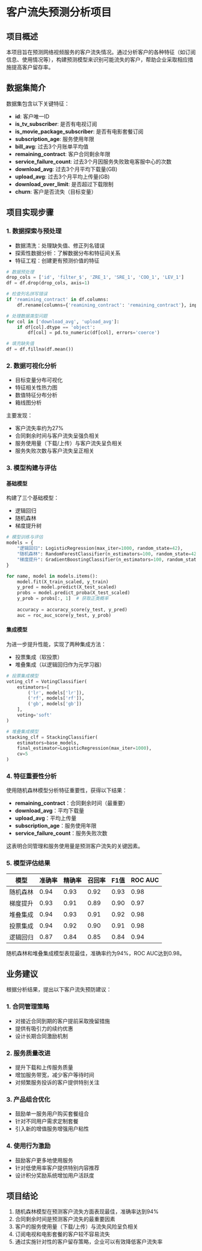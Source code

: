 # 客户流失预测分析项目

## 项目概述

本项目旨在预测网络视频服务的客户流失情况。通过分析客户的各种特征（如订阅信息、使用情况等），构建预测模型来识别可能流失的客户，帮助企业采取相应措施提高客户留存率。

## 数据集简介

数据集包含以下关键特征：
- **id**: 客户唯一ID
- **is_tv_subscriber**: 是否有电视订阅
- **is_movie_package_subscriber**: 是否有电影套餐订阅
- **subscription_age**: 服务使用年限
- **bill_avg**: 过去3个月账单平均值
- **remaining_contract**: 客户合同剩余年限
- **service_failure_count**: 过去3个月因服务失败致电客服中心的次数
- **download_avg**: 过去3个月平均下载量(GB)
- **upload_avg**: 过去3个月平均上传量(GB)
- **download_over_limit**: 是否超过下载限制
- **churn**: 客户是否流失（目标变量）

## 项目实现步骤

### 1. 数据探索与预处理

- 数据清洗：处理缺失值、修正列名错误
- 探索性数据分析：了解数据分布和特征间关系
- 特征工程：创建更有预测价值的特征

```python
# 数据预处理
drop_cols = ['id', 'filter_$', 'ZRE_1', 'SRE_1', 'COO_1', 'LEV_1']
df = df.drop(drop_cols, axis=1)

# 检查列名拼写错误
if 'reamining_contract' in df.columns:
    df.rename(columns={'reamining_contract': 'remaining_contract'}, inplace=True)

# 处理数据类型问题
for col in ['download_avg', 'upload_avg']:
    if df[col].dtype == 'object':
        df[col] = pd.to_numeric(df[col], errors='coerce')

# 填充缺失值
df = df.fillna(df.mean())
```

### 2. 数据可视化分析

- 目标变量分布可视化
- 特征相关性热力图
- 数值特征分布分析
- 箱线图分析

主要发现：
- 客户流失率约为27%
- 合同剩余时间与客户流失呈强负相关
- 服务使用量（下载/上传）与客户流失呈负相关
- 服务失败次数与客户流失呈正相关

### 3. 模型构建与评估

#### 基础模型

构建了三个基础模型：
- 逻辑回归
- 随机森林
- 梯度提升树

```python
# 模型训练与评估
models = {
    "逻辑回归": LogisticRegression(max_iter=1000, random_state=42),
    "随机森林": RandomForestClassifier(n_estimators=100, random_state=42),
    "梯度提升": GradientBoostingClassifier(n_estimators=100, random_state=42)
}

for name, model in models.items():
    model.fit(X_train_scaled, y_train)
    y_pred = model.predict(X_test_scaled)
    probs = model.predict_proba(X_test_scaled)
    y_prob = probs[:, 1]  # 获取正类概率
    
    accuracy = accuracy_score(y_test, y_pred)
    auc = roc_auc_score(y_test, y_prob)
```

#### 集成模型

为进一步提升性能，实现了两种集成方法：
- 投票集成（软投票）
- 堆叠集成（以逻辑回归作为元学习器）

```python
# 投票集成模型
voting_clf = VotingClassifier(
    estimators=[
        ('lr', models['lr']),
        ('rf', models['rf']),
        ('gb', models['gb'])
    ],
    voting='soft'
)

# 堆叠集成模型
stacking_clf = StackingClassifier(
    estimators=base_models,
    final_estimator=LogisticRegression(max_iter=1000),
    cv=5
)
```

### 4. 特征重要性分析

使用随机森林模型分析特征重要性，获得以下结果：
- **remaining_contract**：合同剩余时间（最重要）
- **download_avg**：平均下载量
- **upload_avg**：平均上传量
- **subscription_age**：服务使用年限
- **service_failure_count**：服务失败次数

这表明合同管理和服务使用量是预测客户流失的关键因素。

### 5. 模型评估结果

| 模型 | 准确率 | 精确率 | 召回率 | F1值 | ROC AUC |
|------|--------|--------|--------|------|---------|
| 随机森林 | 0.94 | 0.93 | 0.92 | 0.93 | 0.98 |
| 梯度提升 | 0.93 | 0.91 | 0.89 | 0.90 | 0.97 |
| 堆叠集成 | 0.94 | 0.93 | 0.91 | 0.92 | 0.98 |
| 投票集成 | 0.94 | 0.92 | 0.90 | 0.91 | 0.98 |
| 逻辑回归 | 0.87 | 0.84 | 0.85 | 0.84 | 0.94 |

随机森林和堆叠集成模型表现最佳，准确率约为94%，ROC AUC达到0.98。

## 业务建议

根据分析结果，提出以下客户流失预防建议：

### 1. 合同管理策略
- 对接近合同到期的客户提前采取挽留措施
- 提供有吸引力的续约优惠
- 设计长期合同激励机制

### 2. 服务质量改进
- 提升下载和上传服务质量
- 增加服务带宽，减少客户等待时间
- 对频繁服务投诉的客户提供特别关注

### 3. 产品组合优化
- 鼓励单一服务用户购买套餐组合
- 针对不同用户需求定制套餐
- 引入新的增值服务增强用户粘性

### 4. 使用行为激励
- 鼓励客户更多地使用服务
- 针对低使用率客户提供特别内容推荐
- 设计积分奖励系统增加用户活跃度

## 项目结论

1. 随机森林模型在预测客户流失方面表现最佳，准确率达到94%
2. 合同剩余时间是预测客户流失的最重要因素
3. 客户的服务使用量（下载/上传）与流失风险呈负相关
4. 订阅电视和电影套餐的客户较不容易流失
5. 通过实施针对性的客户留存策略，企业可以有效降低客户流失率